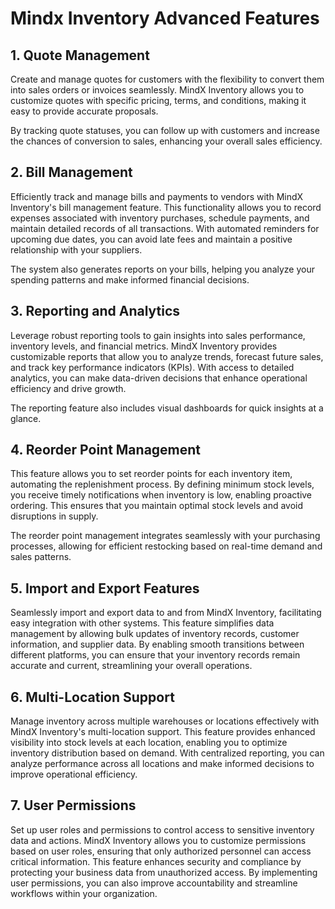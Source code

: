# Mindx Inventory Advanced Features

## **1. Quote Management**

Create and manage quotes for customers with the flexibility to convert them into sales orders or invoices seamlessly. MindX Inventory allows you to customize quotes with specific pricing, terms, and conditions, making it easy to provide accurate proposals.

By tracking quote statuses, you can follow up with customers and increase the chances of conversion to sales, enhancing your overall sales efficiency.

## **2. Bill Management**

Efficiently track and manage bills and payments to vendors with MindX Inventory's bill management feature. This functionality allows you to record expenses associated with inventory purchases, schedule payments, and maintain detailed records of all transactions. With automated reminders for upcoming due dates, you can avoid late fees and maintain a positive relationship with your suppliers.

The system also generates reports on your bills, helping you analyze your spending patterns and make informed financial decisions.

## **3. Reporting and Analytics**

Leverage robust reporting tools to gain insights into sales performance, inventory levels, and financial metrics. MindX Inventory provides customizable reports that allow you to analyze trends, forecast future sales, and track key performance indicators (KPIs). With access to detailed analytics, you can make data-driven decisions that enhance operational efficiency and drive growth.

The reporting feature also includes visual dashboards for quick insights at a glance.

## **4. Reorder Point Management**

This feature allows you to set reorder points for each inventory item, automating the replenishment process. By defining minimum stock levels, you receive timely notifications when inventory is low, enabling proactive ordering. This ensures that you maintain optimal stock levels and avoid disruptions in supply.

The reorder point management integrates seamlessly with your purchasing processes, allowing for efficient restocking based on real-time demand and sales patterns.

## **5. Import and Export Features**

Seamlessly import and export data to and from MindX Inventory, facilitating easy integration with other systems. This feature simplifies data management by allowing bulk updates of inventory records, customer information, and supplier data. By enabling smooth transitions between different platforms, you can ensure that your inventory records remain accurate and current, streamlining your overall operations.

## **6. Multi-Location Support**

Manage inventory across multiple warehouses or locations effectively with MindX Inventory's multi-location support. This feature provides enhanced visibility into stock levels at each location, enabling you to optimize inventory distribution based on demand. With centralized reporting, you can analyze performance across all locations and make informed decisions to improve operational efficiency.

## **7. User Permissions**

Set up user roles and permissions to control access to sensitive inventory data and actions. MindX Inventory allows you to customize permissions based on user roles, ensuring that only authorized personnel can access critical information. This feature enhances security and compliance by protecting your business data from unauthorized access. By implementing user permissions, you can also improve accountability and streamline workflows within your organization.
